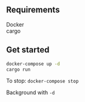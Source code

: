 ## Requirements

Docker\
cargo

## Get started

``` bash
docker-compose up -d
cargo run
```

To stop:
`docker-compose stop`

Background with `-d`
